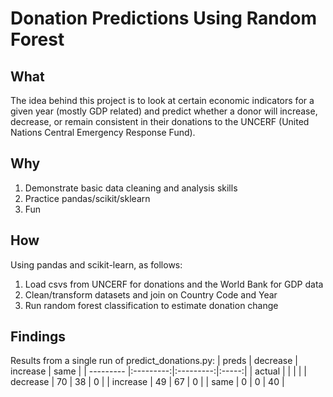 # Donation Predictions Using Random Forest 

## What
The idea behind this project is to look at certain economic indicators for a given year (mostly GDP related) and predict whether a donor will increase, decrease, or remain consistent in their donations to the UNCERF (United Nations Central Emergency Response Fund).

## Why
1. Demonstrate basic data cleaning and analysis skills
2. Practice pandas/scikit/sklearn
3. Fun

## How
Using pandas and scikit-learn, as follows:
1. Load csvs from UNCERF for donations and the World Bank for GDP data
2. Clean/transform datasets and join on Country Code and Year
3. Run random forest classification to estimate donation change

## Findings
Results from a single run of predict_donations.py:
| preds | decrease | increase | same |
| --------- |:---------:|:---------:|:-----:|
| actual | | | |
| decrease | 70        |  38       | 0 |
| increase |        49 |       67  |  0 |
| same | 0    |     0     |  40	|
